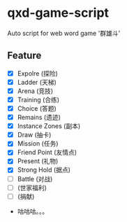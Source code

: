 # qxd-game-script
Auto script for web word game '群雄斗'

## Feature
- [x] Expolre (探险)
- [x] Ladder (天梯)
- [x] Arena (竞技)
- [x] Training (合练)
- [x] Choice (答题)
- [x] Remains (遗迹)
- [x] Instance Zones (副本)
- [x] Draw (抽卡)
- [x] Mission (任务)
- [x] Friend Point (友情点)
- [x] Present (礼物)
- [x] Strong Hold (据点)
- [ ] Battle (对战)
- [ ] (世家福利)
- [ ] (捐献)
- 咕咕咕。。。